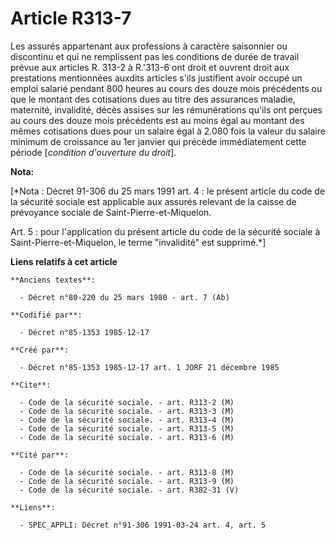 # Article R313-7

Les assurés appartenant aux professions à caractère saisonnier ou discontinu et qui ne remplissent pas les conditions de
durée de travail prévue aux articles R. 313-2 à R.'313-6 ont droit et ouvrent droit aux prestations mentionnées auxdits
articles s'ils justifient avoir occupé un emploi salarié pendant 800 heures au cours des douze mois précédents ou que le
montant des cotisations dues au titre des assurances maladie, maternité, invalidité, décès assises sur les rémunérations
qu'ils ont perçues au cours des douze mois précédents est au moins égal au montant des mêmes cotisations dues pour un salaire
égal à 2.080 fois la valeur du salaire minimum de croissance au 1er janvier qui précède immédiatement cette période
[*condition d'ouverture du droit*].

**Nota:**

[*Nota : Décret 91-306 du 25 mars 1991 art. 4 : le présent article du code de la sécurité sociale est applicable aux assurés
relevant de la caisse de prévoyance sociale de Saint-Pierre-et-Miquelon.

Art. 5 : pour l'application du présent article du code de la sécurité sociale à Saint-Pierre-et-Miquelon, le terme
"invalidité" est supprimé.*]

**Liens relatifs à cet article**

	**Anciens textes**:

	  - Décret n°80-220 du 25 mars 1980 - art. 7 (Ab)

	**Codifié par**:

	  - Décret n°85-1353 1985-12-17

	**Créé par**:

	  - Décret n°85-1353 1985-12-17 art. 1 JORF 21 décembre 1985

	**Cite**:

	  - Code de la sécurité sociale. - art. R313-2 (M)
	  - Code de la sécurité sociale. - art. R313-3 (M)
	  - Code de la sécurité sociale. - art. R313-4 (M)
	  - Code de la sécurité sociale. - art. R313-5 (M)
	  - Code de la sécurité sociale. - art. R313-6 (M)

	**Cité par**:

	  - Code de la sécurité sociale. - art. R313-8 (M)
	  - Code de la sécurité sociale. - art. R313-9 (M)
	  - Code de la sécurité sociale. - art. R382-31 (V)

	**Liens**:

	  - SPEC_APPLI: Décret n°91-306 1991-03-24 art. 4, art. 5
